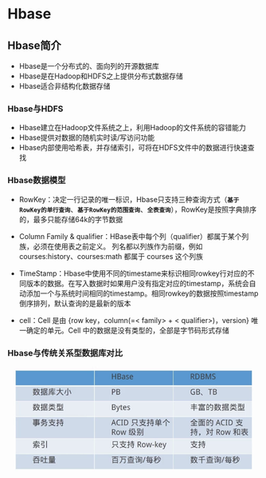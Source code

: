 # Hbase

## Hbase简介

- Hbase是一个分布式的、面向列的开源数据库
- Hbase是在Hadoop和HDFS之上提供分布式数据存储
- Hbase适合非结构化数据存储

### Hbase与HDFS

- Hbase建立在Hadoop文件系统之上，利用Hadoop的文件系统的容错能力
- Hbase提供对数据的随机实时读/写访问功能
- Hbase内部使用哈希表，并存储索引，可将在HDFS文件中的数据进行快速查找

### Hbase数据模型

 - RowKey：决定一行记录的唯一标识，Hbase只支持三种查询方式（**`基于RowKey的单行查询`**、**`基于RowKey的范围查询`**、**`全表查询`**），RowKey是按照字典排序的，最多只能存储64k的字节数据

 - Column Family & qualifier：HBase表中每个列（qualifier）都属于某个列族，必须在使用表之前定义。 列名都以列族作为前缀，例如 courses:history、courses:math 都属于 courses 这个列族

 - TimeStamp：Hbase中使用不同的timestame来标识相同rowkey行对应的不同版本的数据。在写入数据时如果用户没有指定对应的timestamp，系统会自动添加一个与系统时间相同的timestamp。相同rowkey的数据按照timestamp倒序排列，默认查询的是最新的版本

 - cell：Cell 是由 {row key，column(=< family> + < qualifier>)，version} 唯一确定的单元。Cell 中的数据是没有类型的，全部是字节码形式存储 

 ### Hbase与传统关系型数据库对比

 ![对比](image/hbasevs.png)